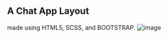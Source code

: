 ## **A Chat App Layout**
made using HTML5, SCSS, and BOOTSTRAP.
![image](https://user-images.githubusercontent.com/66119911/147853409-92acef0f-b0d6-4529-8b30-961dcec7180f.png)
